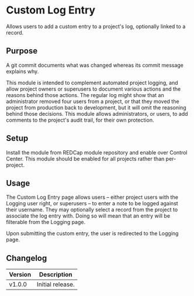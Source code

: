 # Custom Log Entry

Allows users to add a custom entry to a project's log, optionally linked to a record.

## Purpose

A git commit documents what was changed whereas its commit message explains why.

This module is intended to complement automated project logging, and allow project owners or superusers to document various actions and the reasons behind those actions. The regular log might show that an administrator removed four users from a project, or that they moved the project from production back to development, but it will omit the reasoning behind those decisions. This module allows administrators, or users, to add comments to the project's audit trail, for their own protection.

## Setup

Install the module from REDCap module repository and enable over Control Center. This module should be enabled for all projects rather than per-project.

## Usage

The Custom Log Entry page allows users – either project users with the Logging user right, or superusers – to enter a note to be logged against their username. They may optionally select a record from the project to associate the log entry with. Doing so will mean that an entry will be filterable from the Logging page.

Upon submitting the custom entry, the user is redirected to the Logging page.

## Changelog

Version | Description
------- | --------------------
v1.0.0  | Initial release.
